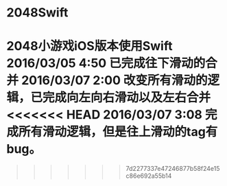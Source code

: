 # 2048Swift
2048小游戏iOS版本使用Swift
2016/03/05 4:50 已完成往下滑动的合并
2016/03/07 2:00 改变所有滑动的逻辑，已完成向左向右滑动以及左右合并
<<<<<<< HEAD
2016/03/07 3:08 完成所有滑动逻辑，但是往上滑动的tag有bug。
=======
>>>>>>> 7d2277337e47246877b58f24e15c86e692a55b14
